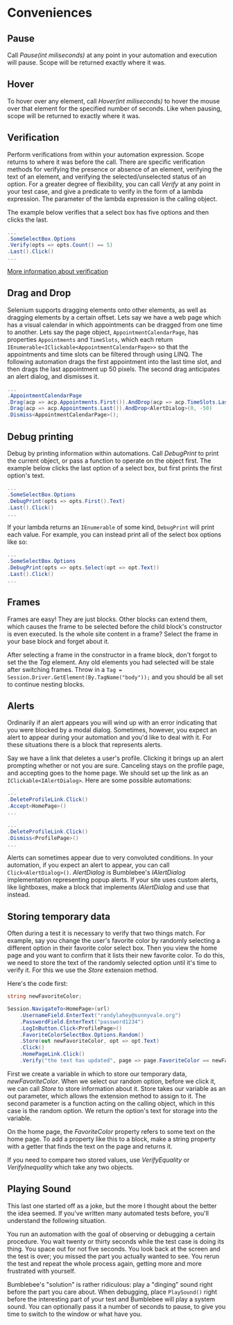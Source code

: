 # Conveniences

## Pause

Call *Pause(int miliseconds)* at any point in your automation and execution will pause. Scope will be returned exactly where it was.

## Hover

To hover over any element, call *Hover(int miliseconds)* to hover the mouse over that element for the specified number of seconds. Like when pausing, scope will be returned to exactly where it was.

## Verification

Perform verifications from within your automation expression. Scope returns to where it was before the call. There are specific verification methods for verifying the presence or absence of an element, verifying the text of an element, and verifying the selected/unselected status of an option. For a greater degree of flexibility, you can call *Verify* at any point in your test case, and give a predicate to verify in the form of a lambda expression. The parameter of the lambda expression is the calling object.

The example below verifies that a select box has five options and then clicks the last.

```c#
...
.SomeSelectBox.Options
.Verify(opts => opts.Count() == 5)
.Last().Click()
...
```
[More information about verification](./verification.html)

## Drag and Drop

Selenium supports dragging elements onto other elements, as well as dragging elements by a certain offset. Lets say we have a web page which has a visual calendar in which appointments can be dragged from one time to another. Lets say the page object, `AppointmentCalendarPage`, has properties `Appointments` and `TimeSlots`, which each return `IEnumerable<IClickable<AppointmentCalendarPage>>` so that the appointments and time slots can be filtered through using LINQ. The following automation drags the first appointment into the last time slot, and then drags the last appointment up 50 pixels. The second drag anticipates an alert dialog, and dismisses it.

```c#
...
.AppointmentCalendarPage
.Drag(acp => acp.Appointments.First()).AndDrop(acp => acp.TimeSlots.Last())
.Drag(acp => acp.Appointments.Last()).AndDrop<AlertDialog>(0, -50)
.Dismiss<AppointmentCalendarPage>();
```

## Debug printing

Debug by printing information within automations. Call *DebugPrint* to print the current object, or pass a function to operate on the object first. The example below clicks the last option of a select box, but first prints the first option's text.

```c#
...
.SomeSelectBox.Options
.DebugPrint(opts => opts.First().Text)
.Last().Click()
...
```

If your lambda returns an `IEnumerable` of some kind, `DebugPrint` will print each value. For example, you can instead print all of the select box options like so:

```c#
...
.SomeSelectBox.Options
.DebugPrint(opts => opts.Select(opt => opt.Text))
.Last().Click()
...
```

## Frames

Frames are easy! They are just blocks. Other blocks can extend them, which causes the frame to be selected before the child block's constructor is even executed. Is the whole site content in a frame? Select the frame in your base block and forget about it.

After selecting a frame in the constructor in a frame block, don't forgot to set the the *Tag* element. Any old elements you had selected will be stale after switching frames. Throw in a `Tag = Session.Driver.GetElement(By.TagName("body"));` and you should be all set to continue nesting blocks.

## Alerts

Ordinarily if an alert appears you will wind up with an error indicating that you were blocked by a modal dialog. Sometimes, however, you expect an alert to appear during your automation and you'd like to deal with it. For these situations there is a block that represents alerts.

Say we have a link that deletes a user's profile. Clicking it brings up an alert prompting whether or not you are sure. Canceling stays on the profile page, and accepting goes to the home page. We should set up the link as an `IClickable<IAlertDialog>`. Here are some possible automations:

```c#
...
.DeleteProfileLink.Click()
.Accept<HomePage>()
...
```

```c#
...
.DeleteProfileLink.Click()
.Dismiss<ProfilePage>()
...
```

Alerts can sometimes appear due to very convoluted conditions. In your automation, if you expect an alert to appear, you can call `Click<AlertDialog>()`. *AlertDialog* is Bumblebee's *IAlertDialog* implementation representing popup alerts. If your site uses custom alerts, like lightboxes, make a block that implements *IAlertDialog* and use that instead.

## Storing temporary data

Often during a test it is necessary to verify that two things match. For example, say you change the user's favorite color by randomly selecting a different option in their favorite color select box. Then you view the home page and you want to confirm that it lists their new favorite color. To do this, we need to store the text of the randomly selected option until it's time to verify it. For this we use the *Store* extension method.

Here's the code first:

```c#
string newFavoriteColor;

Session.NavigateTo<HomePage>(url)
    .UsernameField.EnterText("randylahey@sunnyvale.org")
    .PasswordField.EnterText("password1234")
    .LogInButton.Click<ProfilePage>()
    .FavoriteColorSelectBox.Options.Random()
    .Store(out newFavoriteColor, opt => opt.Text)
    .Click()
    .HomePageLink.Click()
    .Verify("the text has updated", page => page.FavoriteColor == newFavoriteColor);
```

First we create a variable in which to store our temporary data, *newFavoriteColor*. When we select our random option, before we click it, we can call *Store* to store information about it. Store takes our variable as an out parameter, which allows the extension method to assign to it. The second parameter is a function acting on the calling object, which in this case is the random option. We return the option's text for storage into the variable.

On the home page, the *FavoriteColor* property refers to some text on the home page. To add a property like this to a block, make a string property with a getter that finds the text on the page and returns it.

If you need to compare two stored values, use *VerifyEquality* or *VerifyInequality* which take any two objects.

## Playing Sound

This last one started off as a joke, but the more I thought about the better the idea seemed. If you've written many automated tests before, you'll understand the following situation.

You run an automation with the goal of observing or debugging a certain procedure. You wait twenty or thirty seconds while the test case is doing its thing. You space out for not five seconds. You look back at the screen and the test is over; you missed the part you actually wanted to see. You rerun the test and repeat the whole process again, getting more and more frustrated with yourself.

Bumblebee's "solution" is rather ridiculous: play a "dinging" sound right before the part you care about. When debugging, place `PlaySound()` right before the interesting part of your test and Bumblebee will play a system sound. You can optionally pass it a number of seconds to pause, to give you time to switch to the window or what have you.
